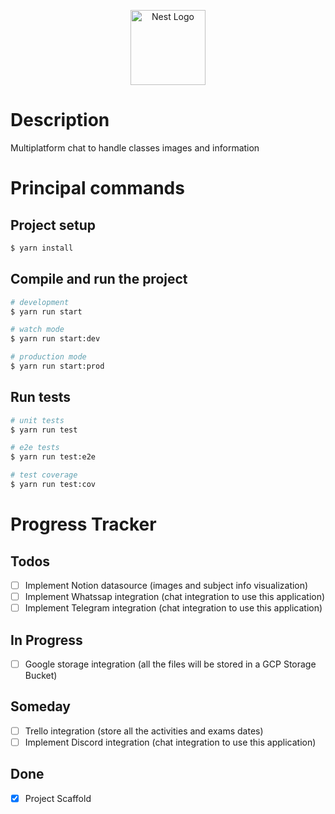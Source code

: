 <p align="center">
  <a href="http://nestjs.com/" target="blank"><img src="https://nestjs.com/img/logo-small.svg" width="120" alt="Nest Logo" /></a>
</p>

# Description

Multiplatform chat to handle classes images and information

# Principal commands

## Project setup

```bash
$ yarn install
```

## Compile and run the project

```bash
# development
$ yarn run start

# watch mode
$ yarn run start:dev

# production mode
$ yarn run start:prod
```

## Run tests

```bash
# unit tests
$ yarn run test

# e2e tests
$ yarn run test:e2e

# test coverage
$ yarn run test:cov
```
# Progress Tracker

## Todos

- [ ] Implement Notion datasource (images and subject info visualization)
- [ ] Implement Whatssap integration (chat integration to use this application)
- [ ] Implement Telegram integration (chat integration to use this application)

## In Progress

- [ ] Google storage integration (all the files will be stored in a GCP Storage Bucket)

## Someday

- [ ] Trello integration (store all the activities and exams dates)
- [ ] Implement Discord integration (chat integration to use this application)

## Done

- [x] Project Scaffold